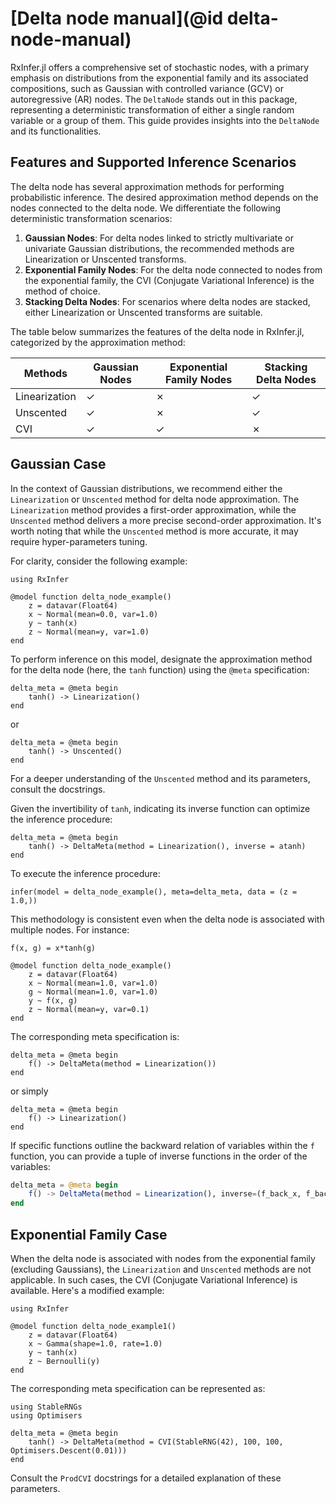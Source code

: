 # [Delta node manual](@id delta-node-manual)

RxInfer.jl offers a comprehensive set of stochastic nodes, with a primary emphasis on distributions from the exponential family and its associated compositions, such as Gaussian with controlled variance (GCV) or autoregressive (AR) nodes. The `DeltaNode` stands out in this package, representing a deterministic transformation of either a single random variable or a group of them. This guide provides insights into the `DeltaNode` and its functionalities.

## Features and Supported Inference Scenarios

The delta node has several approximation methods for performing probabilistic inference. The desired approximation method depends on the nodes connected to the delta node. We differentiate the following deterministic transformation scenarios:

1. **Gaussian Nodes**: For delta nodes linked to strictly multivariate or univariate Gaussian distributions, the recommended methods are Linearization or Unscented transforms.
2. **Exponential Family Nodes**: For the delta node connected to nodes from the exponential family, the CVI (Conjugate Variational Inference) is the method of choice.
3. **Stacking Delta Nodes**: For scenarios where delta nodes are stacked, either Linearization or Unscented transforms are suitable.

The table below summarizes the features of the delta node in RxInfer.jl, categorized by the approximation method:

| Methods       | Gaussian Nodes | Exponential Family Nodes | Stacking Delta Nodes 
|---------------|----------------|--------------------------|----------------------
| Linearization | ✓              | ✗                        | ✓                    
| Unscented     | ✓              | ✗                        | ✓                    
| CVI           | ✓              | ✓                        | ✗                    

## Gaussian Case

In the context of Gaussian distributions, we recommend either the `Linearization` or `Unscented` method for delta node approximation. The `Linearization` method provides a first-order approximation, while the `Unscented` method delivers a more precise second-order approximation. It's worth noting that while the `Unscented` method is more accurate, it may require hyper-parameters tuning.


For clarity, consider the following example:

```@example delta_node_example
using RxInfer

@model function delta_node_example()
    z = datavar(Float64)
    x ~ Normal(mean=0.0, var=1.0)
    y ~ tanh(x)
    z ~ Normal(mean=y, var=1.0)
end
```

To perform inference on this model, designate the approximation method for the delta node (here, the `tanh` function) using the `@meta` specification:

```@example delta_node_example
delta_meta = @meta begin 
    tanh() -> Linearization()
end
```
or
```@example delta_node_example
delta_meta = @meta begin 
    tanh() -> Unscented()
end
```

For a deeper understanding of the `Unscented` method and its parameters, consult the docstrings.

Given the invertibility of `tanh`, indicating its inverse function can optimize the inference procedure:

```@example delta_node_example
delta_meta = @meta begin 
    tanh() -> DeltaMeta(method = Linearization(), inverse = atanh)
end
```

To execute the inference procedure:

```@example delta_node_example
infer(model = delta_node_example(), meta=delta_meta, data = (z = 1.0,))
```

This methodology is consistent even when the delta node is associated with multiple nodes. For instance:

```@example delta_node_example
f(x, g) = x*tanh(g)
```

```@example delta_node_example
@model function delta_node_example()
    z = datavar(Float64)
    x ~ Normal(mean=1.0, var=1.0)
    g ~ Normal(mean=1.0, var=1.0)
    y ~ f(x, g)
    z ~ Normal(mean=y, var=0.1)
end
```

The corresponding meta specification is:

```@example delta_node_example
delta_meta = @meta begin 
    f() -> DeltaMeta(method = Linearization())
end
```
or simply
```@example delta_node_example
delta_meta = @meta begin 
    f() -> Linearization()
end
```

If specific functions outline the backward relation of variables within the `f` function, you can provide a tuple of inverse functions in the order of the variables:

```julia
delta_meta = @meta begin 
    f() -> DeltaMeta(method = Linearization(), inverse=(f_back_x, f_back_g))
end
```

## Exponential Family Case

When the delta node is associated with nodes from the exponential family (excluding Gaussians), the `Linearization` and `Unscented` methods are not applicable. In such cases, the CVI (Conjugate Variational Inference) is available. Here's a modified example:

```@example delta_node_example_cvi
using RxInfer

@model function delta_node_example1()
    z = datavar(Float64)
    x ~ Gamma(shape=1.0, rate=1.0)
    y ~ tanh(x)
    z ~ Bernoulli(y)
end
```

The corresponding meta specification can be represented as:

```@example delta_node_example_cvi
using StableRNGs
using Optimisers

delta_meta = @meta begin 
    tanh() -> DeltaMeta(method = CVI(StableRNG(42), 100, 100, Optimisers.Descent(0.01)))
end
```

Consult the `ProdCVI` docstrings for a detailed explanation of these parameters.